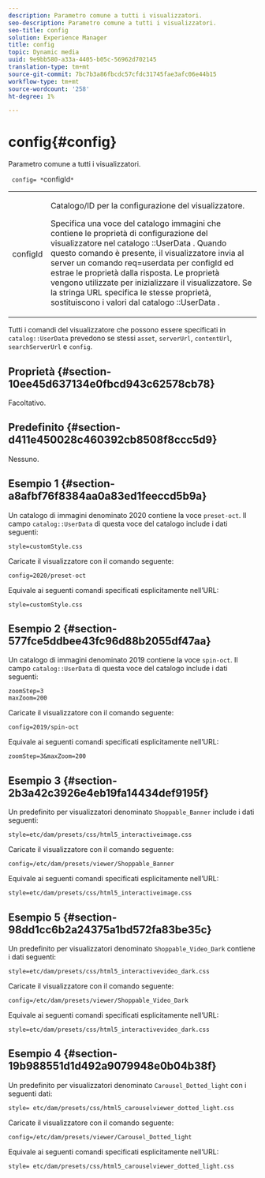 ```yaml
---
description: Parametro comune a tutti i visualizzatori.
seo-description: Parametro comune a tutti i visualizzatori.
seo-title: config
solution: Experience Manager
title: config
topic: Dynamic media
uuid: 9e9bb580-a33a-4405-b05c-56962d702145
translation-type: tm+mt
source-git-commit: 7bc7b3a86fbcdc57cfdc31745fae3afc06e44b15
workflow-type: tm+mt
source-wordcount: '258'
ht-degree: 1%

---
```



# config{#config}

Parametro comune a tutti i visualizzatori.

` config= *`configId`*`

<table id="table_9B98C97485DD4DEB8A6ECBCE8DF6B886"> 
 <tbody> 
  <tr> 
   <td colname="col1"> <p> <span class="codeph"> <span class="varname"> configId  </span> </span> </p> </td> 
   <td colname="col2"> <p>Catalogo/ID per la configurazione del visualizzatore. </p> <p> Specifica una voce del catalogo immagini che contiene le proprietà di configurazione del visualizzatore nel catalogo <span class="codeph">::UserData </span>. Quando questo comando è presente, il visualizzatore invia al server un comando <span class="codeph"> req=userdata </span> per <span class="codeph"> configId </span> ed estrae le proprietà dalla risposta. Le proprietà vengono utilizzate per inizializzare il visualizzatore. Se la stringa URL specifica le stesse proprietà, sostituiscono i valori dal catalogo <span class="codeph">::UserData </span>. </p> </td> 
  </tr> 
 </tbody> 
</table>

Tutti i comandi del visualizzatore che possono essere specificati in `catalog::UserData` prevedono se stessi `asset`, `serverUrl`, `contentUrl`, `searchServerUrl` e `config`.

## Proprietà {#section-10ee45d637134e0fbcd943c62578cb78}

Facoltativo.

## Predefinito {#section-d411e450028c460392cb8508f8ccc5d9}

Nessuno.

## Esempio 1 {#section-a8afbf76f8384aa0a83ed1feeccd5b9a}

Un catalogo di immagini denominato 2020 contiene la voce `preset-oct`. Il campo `catalog::UserData` di questa voce del catalogo include i dati seguenti:

```
style=customStyle.css
```

Caricate il visualizzatore con il comando seguente:

```
config=2020/preset-oct
```

Equivale ai seguenti comandi specificati esplicitamente nell’URL:

```
style=customStyle.css
```

## Esempio 2 {#section-577fce5ddbee43fc96d88b2055df47aa}

Un catalogo di immagini denominato 2019 contiene la voce `spin-oct`. Il campo `catalog::UserData` di questa voce del catalogo include i dati seguenti:

```
zoomStep=3 
maxZoom=200
```

Caricate il visualizzatore con il comando seguente:

```
config=2019/spin-oct
```

Equivale ai seguenti comandi specificati esplicitamente nell’URL:

```
zoomStep=3&maxZoom=200
```

## Esempio 3 {#section-2b3a42c3926e4eb19fa14434def9195f}

Un predefinito per visualizzatori denominato `Shoppable_Banner` include i dati seguenti:

```
style=etc/dam/presets/css/html5_interactiveimage.css
```

Caricate il visualizzatore con il comando seguente:

```
config=/etc/dam/presets/viewer/Shoppable_Banner
```

Equivale ai seguenti comandi specificati esplicitamente nell’URL:

`style=etc/dam/presets/css/html5_interactiveimage.css`

## Esempio 5 {#section-98dd1cc6b2a24375a1bd572fa83be35c}

Un predefinito per visualizzatori denominato `Shoppable_Video_Dark` contiene i dati seguenti:

```
style=etc/dam/presets/css/html5_interactivevideo_dark.css
```

Caricate il visualizzatore con il comando seguente:

```
config=/etc/dam/presets/viewer/Shoppable_Video_Dark
```

Equivale ai seguenti comandi specificati esplicitamente nell’URL:

```
style=etc/dam/presets/css/html5_interactivevideo_dark.css
```

## Esempio 4 {#section-19b988551d1d492a9079948e0b04b38f}

Un predefinito per visualizzatori denominato `Carousel_Dotted_light` con i seguenti dati:

```
style= etc/dam/presets/css/html5_carouselviewer_dotted_light.css
```

Caricate il visualizzatore con il comando seguente:

```
config=/etc/dam/presets/viewer/Carousel_Dotted_light
```

Equivale ai seguenti comandi specificati esplicitamente nell’URL:

```
style= etc/dam/presets/css/html5_carouselviewer_dotted_light.css
```


